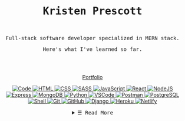 <!--
<p align="center">
<img width="100%" height="100%" src="https://user-images.githubusercontent.com/55470100/118599990-58e38480-b77e-11eb-9f82-3e3e98185d62.png" data-canonical-src="https://giphy.com/gifs/nolitacrazylab-banner-ncl-h5XiaB40tLDcAwcZoB" style="max-width:100%;">
</p>
-->

<!-- IDEA: Make myself a lil header... -->
<!-- ![head.png](https://raw.githubusercontent.com/iCharlesZ/FigureBed/master/img/readme-top.png) -->

<!-- IDEA: Make myself a lil gif! -->
<!-- <img align='right' src="https://media.giphy.com/media/M9gbBd9nbDrOTu1Mqx/giphy.gif" width="230"> -->

<div align="center"><p><pre><samp><h1>Kristen Prescott</h1><br /><p>Full-stack software developer specialized in MERN stack.
</p><p>Here's what I've learned so far.</p></p></samp></pre></div>
<br>

<div align="center">
	
[Portfolio](http://kprescott.herokuapp.com/)
	
</div>


<p align="center">
        <!-- Code -->
        <a href="https://github.com/kristenprescott?tab=repositories" target="_blank"><img alt="Code"
                        src="https://img.shields.io/badge/-code-0E1117?style=flat-square&logo=Plex&logoColor=white">
        </a>
        <!-- HTML -->
        <a href="https://github.com/kristenprescott?tab=repositories" target="_blank"><img alt="HTML"
                        src="https://img.shields.io/badge/-HTML5-0E1117?style=flat-square&logo=html5&logoColor=E34F26">
        </a>
        <!-- CSS  -->
        <a href="https://github.com/kristenprescott?tab=repositories" target="_blank"><img alt="CSS"
                        src="https://img.shields.io/badge/-CSS3-0E1117?style=flat-square&logo=css3&logoColor=1572B6">
        </a>
	<!-- SASS -->
	<a href="https://github.com/kristenprescott?tab=repositories" target="_blank"><img alt="SASS"
                        src="https://img.shields.io/badge/-Sass-0E1117?style=flat-square&logo=sass&logoColor=23CC6699">
        </a>
        <!-- JavaScript -->
        <a href="https://github.com/kristenprescott?tab=repositories" target="_blank"><img alt="JavaScript"
                        src="https://img.shields.io/badge/-JavaScript-0E1117?style=flat-square&logo=JavaScript&logoColor=F7DF1E">
        </a>
	<!-- React -->
	<a href="https://github.com/kristenprescott?tab=repositories" target="_blank"><img alt="React"
                        src="https://img.shields.io/badge/-React-0E1117?style=flat-square&logo=react">
        </a>
	<!-- NodeJS -->
	<a href="https://github.com/kristenprescott?tab=repositories" target="_blank"><img alt="NodeJS"
                        src="https://img.shields.io/badge/-Nodejs-0E1117?style=flat-square&logo=Node.js">
        </a>
	<!-- Express -->
	<a href="https://github.com/kristenprescott?tab=repositories" target="_blank"><img alt="Express"
                        src="https://img.shields.io/badge/-Express.JS-0E1117?style=flat-square&logo=Express.JS">
        </a>
	<!-- MongoDB -->
	<a href="https://github.com/kristenprescott?tab=repositories" target="_blank"><img alt="MongoDB"
                        src="https://img.shields.io/badge/-MongoDB-0E1117?style=flat-square&logo=mongodb">
        </a>
        <!-- Python -->
        <a href="https://github.com/kristenprescott?tab=repositories" target="_blank"><img alt="Python"
                        src="https://img.shields.io/badge/-Python-0E1117?style=flat-square&logo=Python&logoColor=3776AB">
        </a>
	<!-- VSCode -->
	<a href="https://github.com/kristenprescott?tab=repositories" target="_blank"><img alt="VSCode"
                        src="https://img.shields.io/badge/-VS%20Code-0E1117?style=flat-square&logo=visual-studio-code&logoColor=007ACC">
        </a>
	<!-- Postman -->
        <a href="https://github.com/kristenprescott?tab=repositories" target="_blank"><img alt="Postman"
                        src="https://img.shields.io/badge/Postman-0E1117?style=flat-square&logo=postman">
        </a>
	<!-- PostgreSQL -->
	<a href="https://github.com/kristenprescott?tab=repositories" target="_blank"><img alt="PostgreSQL"
                        src="https://img.shields.io/badge/-PostgreSQL-0E1117?style=flat-square&logo=postgresql&logoColor=336791">
        </a>
	<!-- Shell -->
	<a href="https://github.com/kristenprescott?tab=repositories" target="_blank"><img alt="Shell"
                        src="https://img.shields.io/badge/-Shell-0E1117?style=flat-square&logo=Shell">
        </a>
	<!-- Git -->
        <a href="https://github.com/kristenprescott?tab=repositories" target="_blank"><img alt="Git"
                        src="https://img.shields.io/badge/-Git-0E1117?style=flat-square&logo=git">
        </a>
	<!-- GitHub -->
        <a href="https://github.com/kristenprescott?tab=repositories" target="_blank"><img alt="GitHub"
                        src="https://img.shields.io/badge/-GitHub-0E1117?style=flat-square&logo=github&logoColor=white">
        </a>
	<!-- Django -->
	<a href="https://github.com/kristenprescott?tab=repositories" target="_blank"><img alt="Django"
                        src="https://img.shields.io/badge/-Django-0E1117?style=flat-square&logo=Django&logoColor=092E20">
        </a>
	<!-- Heroku -->
	<a href="https://github.com/kristenprescott?tab=repositories" target="_blank"><img alt="Heroku"
                        src="https://img.shields.io/badge/-Heroku-0E1117?style=flat-square&logo=heroku&logoColor=430098">
        </a>
	<!-- Netlify -->
	<a href="https://github.com/kristenprescott?tab=repositories" target="_blank"><img alt="Netlify"
                        src="https://img.shields.io/badge/-Netlify-0E1117?style=flat-square&logo=netlify">
        </a>
</p>



<!-- Details -->
<!-- <details open align="center"> -->
<details align="center">
    <summary> <samp>&#9776; Read More</samp></summary>
    <p align="center">
        <br>
        <!-- Stats -->
        <p align="center">
            <img height="142em" src="https://github-readme-stats.vercel.app/api?username=kristenprescott&show_icons=true&theme=onedark&count_private=true&hide=prs,issues,contribs&hide_rank=true&include_all_commits=true&hide_border=true)](https://github.com/kristenprescott/github-readme-stats" />
            <img height="180em" src="https://github-readme-stats.vercel.app/api/top-langs/?username=kristenprescott&layout=compact&theme=onedark&hide_border=true)](https://github.com/kristenprescott/github-readme-stats" />
        </p>
        <br>
        <!-- Contact -->
        <p>Contact:</p>
	<!-- Portfolio -->
	<a href="http://kprescott.herokuapp.com/" target="_blank"><img alt="Website" src="https://img.shields.io/badge/portfolio-%20-%230F1218"></a>
        <!-- Gmail -->
        <a href="mailto:kristennprescott@gmail.com" target="_blank"><img alt="Gmail"
                src="https://img.shields.io/badge/-Gmail-EA4335?style=flat-square&logo=Gmail&logoColor=white">
        </a>
        <!-- Linkedin -->
        <a href="https://www.linkedin.com/in/kristenprescott/" target="_blank"><img alt="Linkedin"
                src="https://img.shields.io/badge/-Linkedin-0A66C2?style=flat-square&logo=Linkedin&logoColor=white">
        </a>
    </p>
</details>

<!-- <samp>
    <p align="center">
        •-----------------------------------•
	    <br>
	    <br>
         💻!
    </p>
</samp> -->


<!-- Footer -->

<div align="center">

<br />

<!-- ![Visitor Count](https://profile-counter.glitch.me/kristenprescott/count.svg) -->

<span>&nbsp;&nbsp;&nbsp;&nbsp;</span>  


<!--GITHUB_ACTIVITY:{"rows": 5, "raw": true}-->

<!--TIMESTAMP:{"format": "dddd, MMMM Do YYYY, h:mm:ss"}-->




</div>

<!-- IDEA: ... and footer -->
<!-- ![bottom.png](https://raw.githubusercontent.com/iCharlesZ/FigureBed/master/img/readme-bottom.png) -->


<!--
**kristenprescott/kristenprescott** is a ✨ _special_ ✨ repository because its `README.md` (this file) appears on your GitHub profile.

Here are some ideas to get you started:

- 🔭 I’m currently working on ...
- 🌱 I’m currently learning ...
- 👯 I’m looking to collaborate on ...
- 🤔 I’m looking for help with ...
- 💬 Ask me about ...
- 📫 How to reach me: ...
- 😄 Pronouns: ...
- ⚡ Fun fact: ...

-->
